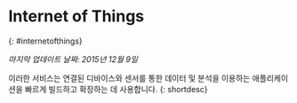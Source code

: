 

# Internet of Things
{: #internetofthings}

*마지막 업데이트 날짜: 2015년 12월 9일*

이러한 서비스는
연결된 디바이스와 센서를 통한 데이터 및 분석을 이용하는 애플리케이션을
빠르게 빌드하고 확장하는 데 사용합니다.
{: shortdesc}




